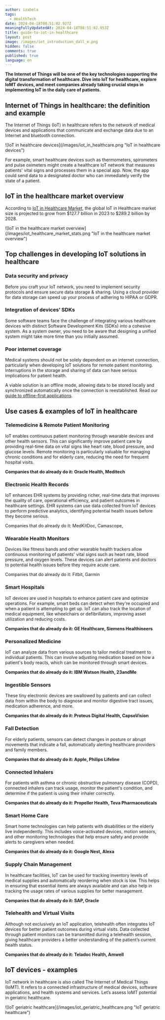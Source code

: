 ```yaml
---
author: izabela
tags:
  - HealthTech
date: 2024-04-18T08:51:02.927Z
meaningfullyUpdatedAt: 2024-04-18T08:51:02.953Z
title: guide-to-iot-in-healthcare
layout: post
image: /images/iot_introduction_dall_e.png
hidden: false
comments: true
published: true
language: en
---
```

**The Internet of Things will be one of the key technologies supporting the digital transformation of healthcare. Dive into IoT for healthcare, explore IoMT devices, and meet companies already taking crucial steps in implementing IoT in the daily care of patients.**

## Internet of Things in healthcare: the definition and example

The Internet of Things (IoT) in healthcare refers to the network of medical devices and applications that communicate and exchange data due to an Internet and bluetooth connection.

<div className="image">![IoT in healthcare devices](/images/iot_in_healthcare.png "IoT in healthcare devices")</div>

For example, smart healthcare devices such as thermometers, spirometers and pulse oximeters might create a healthcare IoT network that measures patients' vital signs and processes them in a special app. Now, the app could send data to a designated doctor who can immediately verify the state of a patient.

## IoT in the healthcare market overview

According to [IoT in Healthcare Market](https://www.marketsandmarkets.com/Market-Reports/iot-healthcare-market-160082804.html), the global IoT in Healthcare market size is projected to grow from $127.7 billion in 2023 to $289.2 billion by 2028.

<div className="image">![IoT in the healthcare market overview](/images/iot_healthcare_market_stats.png "IoT in the healthcare market overview")</div>

## Top challenges in developing IoT solutions in healthcare

### Data security and privacy

Before you craft your IoT network, you need to implement security protocols and ensure secure data storage & sharing. Using a cloud provider for data storage can speed up your process of adhering to HIPAA or GDPR.

### Integration of devices’ SDKs

Some software teams face the challenge of integrating various healthcare devices with distinct Software Development Kits (SDKs) into a cohesive system. As a system owner, you need to be aware that designing a unified system might take more time than you initially assumed.

### Poor internet coverage

Medical systems should not be solely dependent on an internet connection, particularly when developing IoT solutions for remote patient monitoring. Interruptions in the storage and sharing of data can have serious implications for patient health. 

A viable solution is an offline mode, allowing data to be stored locally and synchronized automatically once the connection is reestablished. Read our [guide to offline-first applications](/blog/offline-first-app-guide-for-startups-app-owners-case-studies/).

## Use cases & examples of IoT in healthcare

### Telemedicine & Remote Patient Monitoring

IoT enables continuous patient monitoring through wearable devices and other health sensors. This can significantly improve patient care by providing real-time data on vital signs like heart rate, blood pressure, and glucose levels. Remote monitoring is particularly valuable for managing chronic conditions and for elderly care, reducing the need for frequent hospital visits.

**Companies that do already do it: Oracle Health, Meditech**

### Electronic Health Records

IoT enhances EHR systems by providing richer, real-time data that improves the quality of care, operational efficiency, and patient outcomes in healthcare settings. EHR systems can use data collected from IoT devices to perform predictive analytics, identifying potential health issues before they become serious.

Companies that do already do it: MedKitDoc, Camascope, 

### Wearable Health Monitors

Devices like fitness bands and other wearable health trackers allow continuous monitoring of patients' vital signs such as heart rate, blood pressure, and oxygen levels. These devices can alert patients and doctors to potential health issues before they require acute care.

Companies that do already do it: Fitbit, Garmin

### Smart Hospitals

IoT devices are used in hospitals to enhance patient care and optimize operations. For example, smart beds can detect when they're occupied and when a patient is attempting to get up. IoT can also track the location of medical equipment, like wheelchairs or defibrillators, improving asset utilization and reducing costs.

**Companies that do already do it: GE Healthcare, Siemens Healthineers**

### Personalized Medicine

IoT can analyze data from various sources to tailor medical treatment to individual patients. This can involve adjusting medication based on how a patient's body reacts, which can be monitored through smart devices.

**Companies that do already do it: IBM Watson Health, 23andMe**

### Ingestible Sensors

These tiny electronic devices are swallowed by patients and can collect data from within the body to diagnose and monitor digestive tract issues, medication adherence, and more.

**Companies that do already do it: Proteus Digital Health, CapsoVision**

### Fall Detection

For elderly patients, sensors can detect changes in posture or abrupt movements that indicate a fall, automatically alerting healthcare providers and family members.

**Companies that do already do it: Apple, Philips Lifeline**

### Connected Inhalers

For patients with asthma or chronic obstructive pulmonary disease (COPD), connected inhalers can track usage, monitor the patient's condition, and determine if the patient is using their inhaler correctly.

**Companies that do already do it: Propeller Health, Teva Pharmaceuticals**

### Smart Home Care

Smart home technologies can help patients with disabilities or the elderly live independently. This includes voice-activated devices, motion sensors, and other monitoring technologies that help ensure safety and provide alerts to caregivers when needed.

**Companies that do already do it: Google Nest, Alexa**

### Supply Chain Management

In healthcare facilities, IoT can be used for tracking inventory levels of medical supplies and automatically reordering when stock is low. This helps in ensuring that essential items are always available and can also help in tracking the usage rates of various supplies for better management.

**Companies that do already do it: SAP, Oracle**

### Telehealth and Virtual Visits

Although not exclusively an IoT application, telehealth often integrates IoT devices for better patient outcomes during virtual visits. Data collected through patient monitors can be transmitted during a telehealth session, giving healthcare providers a better understanding of the patient’s current health status.

**Companies that do already do it: Teladoc Health, Amwell**

## IoT devices - examples

IoT network in healthcare is also called The Internet of Medical Things (IoMT). It refers to a connected infrastructure of medical devices, software applications, and health systems and services. Let’s assess IoMT potential in geriatric healthcare.

<div className="image">![IoT geriatric healthcare](/images/iot_geriatric_healthcare.png "IoT geriatric healthcare")</div>